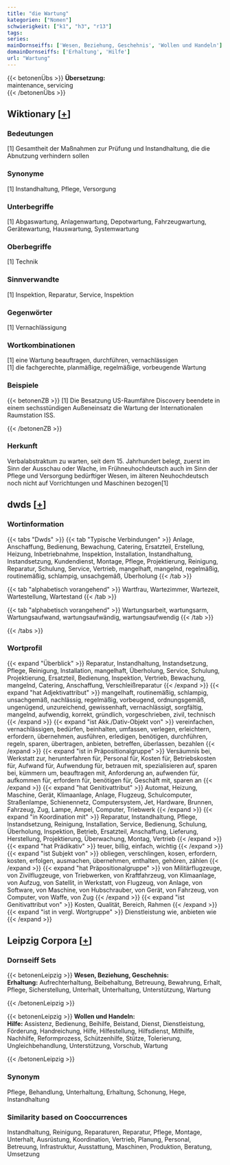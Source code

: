 ```yaml
---
title: "die Wartung"
kategorien: ["Nomen"]
schwierigkeit: ["k1", "h3", "r13"]
tags:
series:
mainDornseiffs: ['Wesen, Beziehung, Geschehnis', 'Wollen und Handeln']
domainDornseiffs: ['Erhaltung', 'Hilfe']
url: "Wartung"
---
```


{{< betonenÜbs >}}
**Übersetzung:**  
maintenance, servicing  
{{< /betonenÜbs >}}

## Wiktionary [[+](https://de.wiktionary.org/wiki/Wartung)]

### Bedeutungen
[1] Gesamtheit der Maßnahmen zur Prüfung und Instandhaltung, die die Abnutzung verhindern sollen  

### Synonyme
[1] Instandhaltung, Pflege, Versorgung  

### Unterbegriffe
[1] Abgaswartung, Anlagenwartung, Depotwartung, Fahrzeugwartung, Gerätewartung, Hauswartung, Systemwartung  

### Oberbegriffe
[1] Technik  

### Sinnverwandte
[1] Inspektion, Reparatur, Service, Inspektion  

### Gegenwörter
[1] Vernachlässigung  

### Wortkombinationen
[1] eine Wartung beauftragen, durchführen, vernachlässigen  
[1] die fachgerechte, planmäßige, regelmäßige, vorbeugende Wartung  

### Beispiele
{{< betonenZB >}}
[1] Die Besatzung US-Raumfähre Discovery beendete in einem sechsstündigen Außeneinsatz die Wartung der Internationalen Raumstation ISS.  

{{< /betonenZB >}}
### Herkunft
Verbalabstraktum zu warten, seit dem 15. Jahrhundert belegt, zuerst im Sinn der Ausschau oder Wache, im Frühneuhochdeutsch auch im Sinn der Pflege und Versorgung bedürftiger Wesen, im älteren Neuhochdeutsch noch nicht auf Vorrichtungen und Maschinen bezogen[1]  



## dwds [[+](https://www.dwds.de/wb/Wartung)]

### Wortinformation
{{< tabs "Dwds" >}}
{{< tab "Typische Verbindungen" >}}
Anlage, Anschaffung, Bedienung, Bewachung, Catering, Ersatzteil, Erstellung, Heizung, Inbetriebnahme, Inspektion, Installation, Instandhaltung, Instandsetzung, Kundendienst, Montage, Pflege, Projektierung, Reinigung, Reparatur, Schulung, Service, Vertrieb, mangelhaft, mangelnd, regelmäßig, routinemäßig, schlampig, unsachgemäß, Überholung
{{< /tab >}}

{{< tab "alphabetisch vorangehend" >}}
Wartfrau, Wartezimmer, Wartezeit, Wartestellung, Wartestand
{{< /tab >}}

{{< tab "alphabetisch vorangehend" >}}
Wartungsarbeit, wartungsarm, Wartungsaufwand, wartungsaufwändig, wartungsaufwendig
{{< /tab >}}

{{< /tabs >}}

### Wortprofil
{{< expand "Überblick" >}} Reparatur, Instandhaltung, Instandsetzung, Pflege, Reinigung, Installation, mangelhaft, Überholung, Service, Schulung, Projektierung, Ersatzteil, Bedienung, Inspektion, Vertrieb, Bewachung, mangelnd, Catering, Anschaffung, Verschleißreparatur {{< /expand >}}
{{< expand "hat Adjektivattribut" >}} mangelhaft, routinemäßig, schlampig, unsachgemäß, nachlässig, regelmäßig, vorbeugend, ordnungsgemäß, ungenügend, unzureichend, gewissenhaft, vernachlässigt, sorgfältig, mangelnd, aufwendig, korrekt, gründlich, vorgeschrieben, zivil, technisch {{< /expand >}}
{{< expand "ist Akk./Dativ-Objekt von" >}} vereinfachen, vernachlässigen, bedürfen, beinhalten, umfassen, verlegen, erleichtern, erfordern, übernehmen, ausführen, erledigen, benötigen, durchführen, regeln, sparen, übertragen, anbieten, betreffen, überlassen, bezahlen {{< /expand >}}
{{< expand "ist in Präpositionalgruppe" >}} Versäumnis bei, Werkstatt zur, herunterfahren für, Personal für, Kosten für, Betriebskosten für, Aufwand für, Aufwendung für, betrauen mit, spezialisieren auf, sparen bei, kümmern um, beauftragen mit, Anforderung an, aufwenden für, aufkommen für, erfordern für, benötigen für, Geschäft mit, sparen an {{< /expand >}}
{{< expand "hat Genitivattribut" >}} Automat, Heizung, Maschine, Gerät, Klimaanlage, Anlage, Flugzeug, Schulcomputer, Straßenlampe, Schienennetz, Computersystem, Jet, Hardware, Brunnen, Fahrzeug, Zug, Lampe, Ampel, Computer, Triebwerk {{< /expand >}}
{{< expand "in Koordination mit" >}} Reparatur, Instandhaltung, Pflege, Instandsetzung, Reinigung, Installation, Service, Bedienung, Schulung, Überholung, Inspektion, Betrieb, Ersatzteil, Anschaffung, Lieferung, Herstellung, Projektierung, Überwachung, Montag, Vertrieb {{< /expand >}}
{{< expand "hat Prädikativ" >}} teuer, billig, einfach, wichtig {{< /expand >}}
{{< expand "ist Subjekt von" >}} obliegen, verschlingen, kosen, erfordern, kosten, erfolgen, ausmachen, übernehmen, enthalten, gehören, zählen {{< /expand >}}
{{< expand "hat Präpositionalgruppe" >}} von Militärflugzeuge, von Zivilflugzeuge, von Triebwerken, von Kraftfahrzeug, von Klimaanlage, von Aufzug, von Satellit, in Werkstatt, von Flugzeug, von Anlage, von Software, von Maschine, von Hubschrauber, von Gerät, von Fahrzeug, von Computer, von Waffe, von Zug {{< /expand >}}
{{< expand "ist Genitivattribut von" >}} Kosten, Qualität, Bereich, Rahmen {{< /expand >}}
{{< expand "ist in vergl. Wortgruppe" >}} Dienstleistung wie, anbieten wie {{< /expand >}}

## Leipzig Corpora [[+](https://corpora.uni-leipzig.de/en/res?word=Wartung&corpusId=deu_newscrawl-public_2018)]

### Dornseiff Sets
{{< betonenLeipzig >}}
**Wesen, Beziehung, Geschehnis:**  
**Erhaltung:** Aufrechterhaltung, Beibehaltung, Betreuung, Bewahrung, Erhalt, Pflege, Sicherstellung, Unterhalt, Unterhaltung, Unterstützung, Wartung  

{{< /betonenLeipzig >}}


{{< betonenLeipzig >}}
**Wollen und Handeln:**  
**Hilfe:** Assistenz, Bedienung, Beihilfe, Beistand, Dienst, Dienstleistung, Förderung, Handreichung, Hilfe, Hilfestellung, Hilfsdienst, Mithilfe, Nachhilfe, Reformprozess, Schützenhilfe, Stütze, Tolerierung, Ungleichbehandlung, Unterstützung, Vorschub, Wartung  

{{< /betonenLeipzig >}}

### Synonym
Pflege, Behandlung, Unterhaltung, Erhaltung, Schonung, Hege, Instandhaltung


### Similarity based on Cooccurrences
Instandhaltung, Reinigung, Reparaturen, Reparatur, Pflege, Montage, Unterhalt, Ausrüstung, Koordination, Vertrieb, Planung, Personal, Betreuung, Infrastruktur, Ausstattung, Maschinen, Produktion, Beratung, Umsetzung

